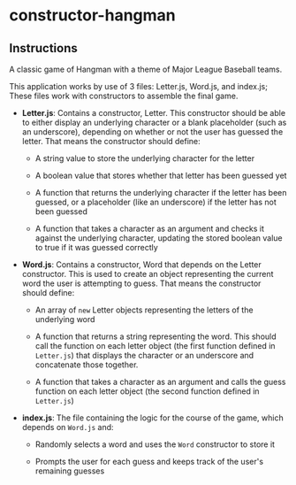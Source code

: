 # constructor-hangman

## Instructions

A classic game of Hangman with a theme of Major League Baseball teams.

This application works by use of 3 files: Letter.js, Word.js, and index.js; These files work with constructors to assemble the final game.

- **Letter.js**: Contains a constructor, Letter. This constructor should be able to either display an underlying character or a blank placeholder (such as an underscore), depending on whether or not the user has guessed the letter. That means the constructor should define:

  - A string value to store the underlying character for the letter

  - A boolean value that stores whether that letter has been guessed yet

  - A function that returns the underlying character if the letter has been guessed, or a placeholder (like an underscore) if the letter has not been guessed

  - A function that takes a character as an argument and checks it against the underlying character, updating the stored boolean value to true if it was guessed correctly

- **Word.js**: Contains a constructor, Word that depends on the Letter constructor. This is used to create an object representing the current word the user is attempting to guess. That means the constructor should define:

  - An array of `new` Letter objects representing the letters of the underlying word

  - A function that returns a string representing the word. This should call the function on each letter object (the first function defined in `Letter.js`) that displays the character or an underscore and concatenate those together.

  - A function that takes a character as an argument and calls the guess function on each letter object (the second function defined in `Letter.js`)

- **index.js**: The file containing the logic for the course of the game, which depends on `Word.js` and:

  - Randomly selects a word and uses the `Word` constructor to store it

  - Prompts the user for each guess and keeps track of the user's remaining guesses
